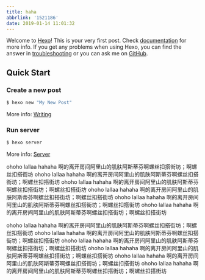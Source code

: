 ```yaml
---
title: haha
abbrlink: '1521186'
date: 2019-01-14 11:01:32
---
```

Welcome to [Hexo](https://hexo.io/)! This is your very first post. Check [documentation](https://hexo.io/docs/) for more info. If you get any problems when using Hexo, you can find the answer in [troubleshooting](https://hexo.io/docs/troubleshooting.html) or you can ask me on [GitHub](https://github.com/hexojs/hexo/issues).

## Quick Start

### Create a new post

``` bash
$ hexo new "My New Post"
```

More info: [Writing](https://hexo.io/docs/writing.html)

### Run server

``` bash
$ hexo server
```

More info: [Server](https://hexo.io/docs/server.html)

ohoho
lallaa
hahaha
啊的离开房间阿里山的肌肤阿斯蒂芬啊螺丝扣搭街坊；啊螺丝扣搭街坊
ohoho
lallaa
hahaha
啊的离开房间阿里山的肌肤阿斯蒂芬啊螺丝扣搭街坊；啊螺丝扣搭街坊
ohoho
lallaa
hahaha
啊的离开房间阿里山的肌肤阿斯蒂芬啊螺丝扣搭街坊；啊螺丝扣搭街坊
ohoho
lallaa
hahaha
啊的离开房间阿里山的肌肤阿斯蒂芬啊螺丝扣搭街坊；啊螺丝扣搭街坊
ohoho
lallaa
hahaha
啊的离开房间阿里山的肌肤阿斯蒂芬啊螺丝扣搭街坊；啊螺丝扣搭街坊
ohoho
lallaa
hahaha
啊的离开房间阿里山的肌肤阿斯蒂芬啊螺丝扣搭街坊；啊螺丝扣搭街坊

ohoho
lallaa
hahaha
啊的离开房间阿里山的肌肤阿斯蒂芬啊螺丝扣搭街坊；啊螺丝扣搭街坊
ohoho
lallaa
hahaha
啊的离开房间阿里山的肌肤阿斯蒂芬啊螺丝扣搭街坊；啊螺丝扣搭街坊
ohoho
lallaa
hahaha
啊的离开房间阿里山的肌肤阿斯蒂芬啊螺丝扣搭街坊；啊螺丝扣搭街坊
ohoho
lallaa
hahaha
啊的离开房间阿里山的肌肤阿斯蒂芬啊螺丝扣搭街坊；啊螺丝扣搭街坊
ohoho
lallaa
hahaha
啊的离开房间阿里山的肌肤阿斯蒂芬啊螺丝扣搭街坊；啊螺丝扣搭街坊
ohoho
lallaa
hahaha
啊的离开房间阿里山的肌肤阿斯蒂芬啊螺丝扣搭街坊；啊螺丝扣搭街坊